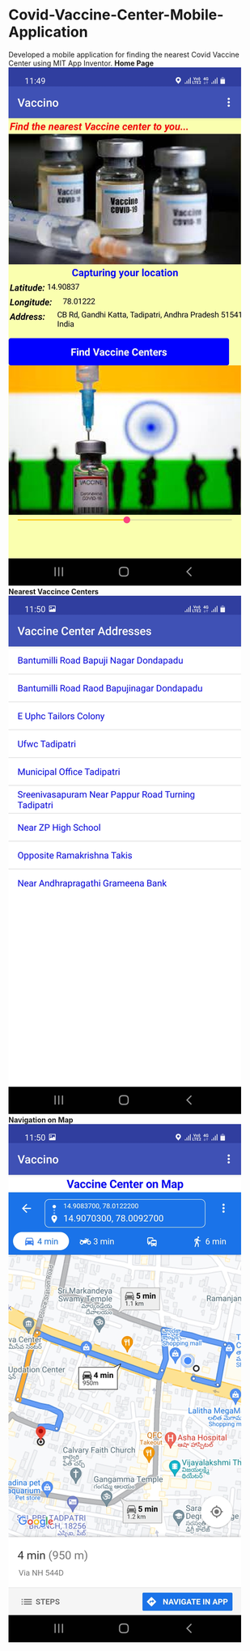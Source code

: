 # Covid-Vaccine-Center-Mobile-Application
Developed a mobile application for finding the nearest Covid Vaccine Center using MIT App Inventor.
**Home Page**
![](HomePage.JPG)
**Nearest Vaccince Centers**
![](VaccineCenters.JPG)
**Navigation on Map**
![](MapNavigation.jpg)
